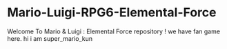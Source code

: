 # Mario-Luigi-RPG6-Elemental-Force
Welcome To Mario &amp; Luigi : Elemental Force repository ! we have fan game here.
hi i am super_mario_kun
